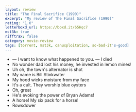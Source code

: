 ```yaml
---
layout: review
title: "The Final Sacrifice (1990)"
excerpt: "My review of The Final Sacrifice (1990)"
rating: "1.0"
letterboxd_url: https://boxd.it/65Hqc7
mst3k: true
rifftrax: false
category: movie-review
tags: [torrent, mst3k, canuxploitation, so-bad-it's-good]
---
```


- — I want to know what happened to you. — I died
- No wonder dad lost his money, he invested in lemon mines!
- Uh oh, the town's alternator is shot
- My name is Bill Stinkwater
- My hood wicks moisture from my face
- It's a cult. They worship blue oysters
- Oh, great
- He's evoking the power of Bryan Adams!
- A horse! My six pack for a horse!
- Rowsdower
